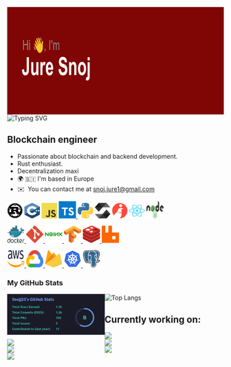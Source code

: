 

<img align="left" width="100%" height="250rem" src="./header.png" />

![Typing SVG](https://readme-typing-svg.demolab.com?font=Fira+Code&weight=500&size=24&pause=1000&color=02B0F7&background=02A5FF00&center=false&width=700&lines=Welcome+to+my+mind.+Enter+at+your+own+risk! ())

Blockchain engineer
-------------------

* Passionate about blockchain and backend development.<br />
* Rust enthusiast.
* Decentralization maxi
* 🌍 🇸🇮 I'm based in Europe
* ✉️  You can contact me at [snoj.jure1@gmail.com](mailto:snoj.jure1@gmail.com)


<!--- ICONS  ===========================================================================================================================---> 
<!--- ROW 1 ---> 
<p align="left">
<a href="https://www.rust-lang.org/" target="_blank" rel="noreferrer"><img src="icons/rust.svg" width="36" height="36" alt="Rust" /></a>
<a href="https://docs.microsoft.com/en-us/cpp/?view=msvc-170" target="_blank" rel="noreferrer"><img src="icons/cpp.svg" width="36" height="36" alt="C++" /></a>
<a href="https://developer.mozilla.org/en-US/docs/Web/JavaScript" target="_blank" rel="noreferrer"><img src="icons/javascript.svg" width="36" height="36" alt="JavaScript" /></a>
<a href="https://www.typescriptlang.org/" target="_blank" rel="noreferrer"> <img src="icons/typescript.svg" alt="typescript" width="40" height="40"/> </a>
<a href="https://www.python.org/" target="_blank" rel="noreferrer"><img src="icons/python.svg" width="36" height="36" alt="Python" /></a>
<a href="https://soliditylang.org/" target="_blank" rel="noreferrer"><img src="icons/solidity.svg" width="36" height="36" alt="Solidity" /></a>
<a href="https://www.cairo-lang.org/" target="_blank" rel="noreferrer"><img src="icons/cairo.svg" width="36" height="36" alt="Cairo" /></a>
<a href="https://reactjs.org/" target="_blank" rel="noreferrer"><img src="icons/react.svg" width="36" height="36" alt="React" /></a>
<a href="https://nodejs.org" target="_blank" rel="noreferrer"> <img src="icons/nodejs.svg" alt="nodejs" width="40" height="40"/> </a> 

<!--- ROW 2 ---> 
<p align="left"> 
<a href="https://www.docker.com/" target="_blank" rel="noreferrer"> <img src="icons/docker.svg" alt="docker" width="40" height="40"/> </a> 
<a href="https://git-scm.com/" target="_blank" rel="noreferrer"> <img src="icons/git.svg" alt="git" width="40" height="40"/> </a> 
<a href="https://www.nginx.com" target="_blank" rel="noreferrer"> <img src="icons/nginx.svg" alt="nginx" width="40" height="40"/> </a> 
<a href="https://www.tensorflow.org" target="_blank" rel="noreferrer"> <img src="icons/tensorflow.svg" alt="tensorflow" width="40" height="40"/> </a> 
<a href="https://redis.io" target="_blank" rel="noreferrer"> <img src="icons/redis.svg" alt="redis" width="40" height="40"/> </a> 
<a href="https://www.rabbitmq.com" target="_blank" rel="noreferrer"> <img src="icons/rabbitmq.svg" alt="rabbitMQ" width="40" height="40"/> </a> 


<!--- ROW 3 ---> 
<p align="left"> 
<a href="https://aws.amazon.com" target="_blank" rel="noreferrer"> <img src="icons/aws.svg" alt="aws" width="40" height="40"/> </a> 
<a href="https://cloud.google.com" target="_blank" rel="noreferrer"> <img src="icons/gcp.svg" alt="gcp" width="40" height="40"/> </a> 
<a href="https://firebase.google.com/" target="_blank" rel="noreferrer"> <img src="icons/firebase.svg" alt="firebase" width="40" height="40"/> </a> 
<a href="https://kubernetes.io" target="_blank" rel="noreferrer"> <img src="icons/kubernetes.svg" alt="kubernetes" width="40" height="40"/> </a> 
<a href="https://www.postgresql.org" target="_blank" rel="noreferrer"> <img src="icons/postgreSQL.svg" alt="postgresql" width="40" height="40"/> </a> 


### My GitHub Stats


<img align="left" width="45%" src="./Snojj25's-stats.png" /></img>
![Top Langs](https://github-readme-stats.vercel.app/api/top-langs/?username=LunarEchoesABC&layout=compact&theme=tokyonight)


## Currently working on:
<a href="https://github.com/InvisibleExchange/backend" align="left"><img align="left" width="45%" src="https://github-readme-stats.vercel.app/api/pin/?username=InvisibleExchange&repo=backend&title_color=70a5fd&text_color=38bdae&icon_color=70a5fd&bg_color=1a1b27&hide_border=true&locale=en" /></a>
<a href="https://github.com/InvisibleExchange/prover_contracts" align="left"><img align="left" width="45%" src="https://github-readme-stats.vercel.app/api/pin/?username=InvisibleExchange&repo=prover_contracts&title_color=70a5fd&text_color=38bdae&icon_color=70a5fd&bg_color=1a1b27&hide_border=true&locale=en" /></a>

<a href="https://github.com/ZigZagExchange/market-maker" align="left"><img align="left" width="45%" src="https://github-readme-stats.vercel.app/api/pin/?username=ZigZagExchange&repo=market-maker&title_color=70a5fd&text_color=38bdae&icon_color=70a5fd&bg_color=1a1b27&hide_border=true&locale=en" /></a>
<a href="https://github.com/ZigZagExchange/starknet-oracle" align="left"><img align="left" width="45%" src="https://github-readme-stats.vercel.app/api/pin/?username=ZigZagExchange&repo=starknet-oracle&title_color=70a5fd&text_color=38bdae&icon_color=70a5fd&bg_color=1a1b27&hide_border=true&locale=en" /></a>

<a href="https://github.com/Snojj25/quick-hash-cache" align="left"><img align="left" width="45%" src="https://github-readme-stats.vercel.app/api/pin/?username=Snojj25&repo=quick-hash-cache&title_color=70a5fd&text_color=38bdae&icon_color=70a5fd&bg_color=1a1b27&hide_border=true&locale=en" /></a>
<a href="https://github.com/Snojj25/linalg-rs" align="left"><img align="left" width="45%" src="https://github-readme-stats.vercel.app/api/pin/?username=Snojj25&repo=linalg-rs&title_color=70a5fd&text_color=38bdae&icon_color=70a5fd&bg_color=1a1b27&hide_border=true&locale=en" /></a>



